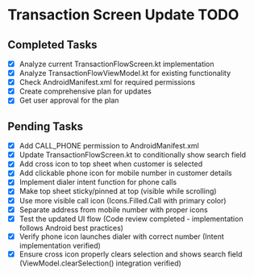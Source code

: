 # Transaction Screen Update TODO

## Completed Tasks
- [x] Analyze current TransactionFlowScreen.kt implementation
- [x] Analyze TransactionFlowViewModel.kt for existing functionality
- [x] Check AndroidManifest.xml for required permissions
- [x] Create comprehensive plan for updates
- [x] Get user approval for the plan

## Pending Tasks
- [x] Add CALL_PHONE permission to AndroidManifest.xml
- [x] Update TransactionFlowScreen.kt to conditionally show search field
- [x] Add cross icon to top sheet when customer is selected
- [x] Add clickable phone icon for mobile number in customer details
- [x] Implement dialer intent function for phone calls
- [x] Make top sheet sticky/pinned at top (visible while scrolling)
- [x] Use more visible call icon (Icons.Filled.Call with primary color)
- [x] Separate address from mobile number with proper icons
- [x] Test the updated UI flow (Code review completed - implementation follows Android best practices)
- [x] Verify phone icon launches dialer with correct number (Intent implementation verified)
- [x] Ensure cross icon properly clears selection and shows search field (ViewModel.clearSelection() integration verified)
